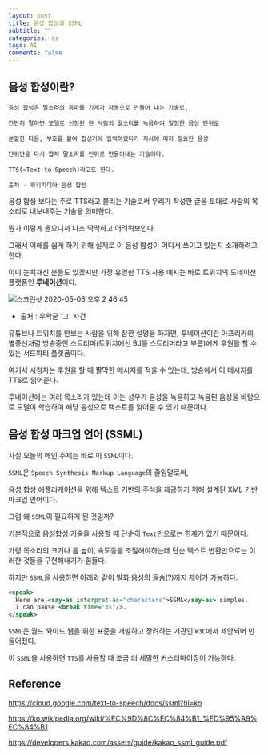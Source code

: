 ```yaml
---
layout: post
title: 음성 합성과 SSML
subtitle: ""
categories: cs
tags: AI
comments: false
---
```


## 음성 합성이란?

```
음성 합성은 말소리의 음파를 기계가 자동으로 만들어 내는 기술로,

간단히 말하면 모델로 선정된 한 사람의 말소리를 녹음하여 일정한 음성 단위로

분할한 다음, 부호를 붙여 합성기에 입력하였다가 지시에 따라 필요한 음성

단위만을 다시 합쳐 말소리를 인위로 만들어내는 기술이다.

TTS(=Text-to-Speech)라고도 한다.

출처 - 위키피디아 음성 합성
```

음성 합성 보다는 주로 TTS라고 불리는 기술로써 우리가 작성한 글을 토대로 사람의 목소리로 내보내주는 기술을 의미한다.

뭔가 이렇게 들으니까 다소 딱딱하고 어려워보인다.

그래서 이해를 쉽게 하기 위해 실제로 이 음성 합성이 어디서 쓰이고 있는지 소개하려고 한다.

이미 눈치채신 분들도 있겠지만 가장 유명한 TTS 사용 예시는 바로 트위치의 도네이션 플랫폼인 **투네이션**이다.

![스크린샷 2020-05-06 오후 2 46 45](https://user-images.githubusercontent.com/43809168/81141759-8eb92f00-8fa8-11ea-9283-3f77e2cac53d.png)

- 출처 : 우왁굳 '그' 사건

유튜브나 트위치를 안보는 사람을 위해 잠깐 설명을 하자면, 투네이션이란 아프리카의 별풍선처럼 방송중인 스트리머(트위치에선 BJ를 스트리머라고 부름)에게 후원을 할 수 있는 서드파티 플랫폼이다.

여기서 시청자는 후원을 할 때 짤막한 메시지를 적을 수 있는데, 방송에서 이 메시지를 TTS로 읽어준다.

투네이션에는 여러 목소리가 있는데 이는 성우가 음성을 녹음하고 녹음된 음성을 바탕으로 모델이 학습하여 해당 음성으로 텍스트를 읽어줄 수 있기 때문이다.

## 음성 합성 마크업 언어 (SSML)

사실 오늘의 메인 주제는 바로 이 `SSML`이다.

`SSML`은 `Speech Synthesis Markup Language`의 줄임말로써,

음성 합성 애플리케이션을 위해 텍스트 기반의 주석을 제공하기 위해 설계된 XML 기반 마크업 언어이다.

그럼 왜 `SSML`이 필요하게 된 것일까?

기본적으로 음성합성 기술을 사용할 때 단순히 `Text`만으로는 한계가 있기 때문이다.

가령 목소리의 크기나 음 높이, 속도등을 조절해야하는데 단순 텍스트 변환만으로는 이러한 것들을 구현해내기가 힘들다.

하지만 `SSML`을 사용하면 아래와 같이 발화 음성의 들숨(?)까지 제어가 가능하다.

```XML
<speak>
  Here are <say-as interpret-as="characters">SSML</say-as> samples.
  I can pause <break time="3s"/>.
</speak>
```

`SSML`은 월드 와이드 웹을 위한 표준을 개발하고 장려하는 기관인 `W3C`에서 제안되어 만들어졌다.

이 `SSML`을 사용하면 `TTS`를 사용할 때 조금 더 세밀한 커스터마이징이 가능하다.

## Reference

https://cloud.google.com/text-to-speech/docs/ssml?hl=ko

https://ko.wikipedia.org/wiki/%EC%9D%8C%EC%84%B1_%ED%95%A9%EC%84%B1

https://developers.kakao.com/assets/guide/kakao_ssml_guide.pdf
